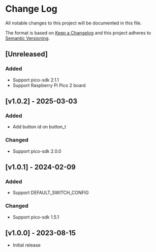 # Change Log
All notable changes to this project will be documented in this file.

The format is based on [Keep a Changelog](http://keepachangelog.com/)
and this project adheres to [Semantic Versioning](http://semver.org/).

## [Unreleased]
### Added
* Support pico-sdk 2.1.1
* Support Raspberry Pi Pico 2 board

## [v1.0.2] - 2025-03-03
### Added
* Add button id on button_t
### Changed
* Support pico-sdk 2.0.0

## [v1.0.1] - 2024-02-09
### Added
* Support DEFAULT_SWITCH_CONFIG
### Changed
* Support pico-sdk 1.5.1

## [v1.0.0] - 2023-08-15
* Initial release